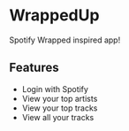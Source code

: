 # WrappedUp

Spotify Wrapped inspired app!

## Features

- Login with Spotify
- View your top artists
- View your top tracks
- View all your tracks
